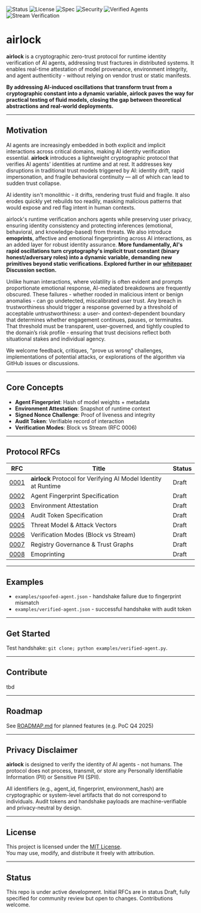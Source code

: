 ![Status](https://img.shields.io/badge/status-draft-yellow)
![License](https://img.shields.io/badge/license-MIT-blue)
![Spec](https://img.shields.io/badge/spec-RFC%200001--0006-green)
![Security](https://img.shields.io/badge/security-zero--trust-critical)
![Verified Agents](https://img.shields.io/badge/agents-cryptographically%20verified-9cf)
![Stream Verification](https://img.shields.io/badge/mode-stream%20verification-blueviolet)

# airlock
**airlock** is a cryptographic zero-trust protocol for runtime identity verification of AI agents, addressing trust fractures in distributed systems. It enables real-time attestation of model provenance, environment integrity, and agent authenticity - without relying on vendor trust or static manifests.

**By addressing AI-induced oscillations that transform trust from a cryptographic constant into a dynamic variable, airlock paves the way for practical testing of fluid models, closing the gap between theoretical abstractions and real-world deployments.**

---

## Motivation
AI agents are increasingly embedded in both explicit and implicit interactions across critical domains, making AI identity verification essential. 
**airlock** introduces a lightweight cryptographic protocol that verifies AI agents' identities at runtime and at rest.
It addresses key disruptions in traditional trust models triggered by AI: identity drift, rapid impersonation, and fragile behavioral continuity — all of which can lead to sudden trust collapse.

AI identity isn't monolithic - it drifts, rendering trust fluid and fragile. It also erodes quickly yet rebuilds too readily, masking malicious patterns that would expose and red flag intent in human contexts.

airlock's runtime verification anchors agents while preserving user privacy, ensuring identity consistency and protecting inferences (emotional, behavioral, and knowledge-based) from threats. We also introduce **emoprints**, affective and emotional fingerprinting across AI interactions, as an added layer for robust identity assurance. **More fundamentally, AI's rapid oscillations turn cryptography's implicit trust constant (binary honest/adversary roles) into a dynamic variable, demanding new primitives beyond static verifications. Explored further in our [whitepaper](https://github.com/popivanova/airlock/blob/main/whitepaper.md) Discussion section.**

Unlike human interactions, where volatility is often evident and prompts proportionate emotional response, AI-mediated breakdowns are frequently obscured. These failures - whether rooded in malicious intent or benign anomalies - can go undetected, miscalibrated user trust. Any breach in trustworthiness should trigger a response governed by a threshold of acceptable untrustworthiness: a user- and context-dependent boundary that determines whether engagement continues, pauses, or terminates. That threshold must be transparent, user-governed, and tightly coupled to the domain’s risk profile - ensuring that trust decisions reflect both situational stakes and individual agency.

We welcome feedback, critiques, "prove us wrong" challenges, implementations of potential attacks, or explorations of the algorithm via GitHub issues or discussions.

---

## Core Concepts
- **Agent Fingerprint**: Hash of model weights + metadata
- **Environment Attestation**: Snapshot of runtime context
- **Signed Nonce Challenge**: Proof of liveness and integrity
- **Audit Token**: Verifiable record of interaction
- **Verification Modes**: Block vs Stream (RFC 0006)

---

## Protocol RFCs
| RFC | Title | Status |
|-----|-------|--------|
| [0001](rfc/0001-airlock-handshake.md) | **airlock** Protocol for Verifying AI Model Identity at Runtime | Draft |
| [0002](rfc/0002-agent-fingerprint.md) | Agent Fingerprint Specification | Draft |
| [0003](rfc/0003-environment-attestation.md) | Environment Attestation | Draft |
| [0004](rfc/0004-audit-token.md) | Audit Token Specification | Draft |
| [0005](rfc/0005-threat-model.md) | Threat Model & Attack Vectors | Draft |
| [0006](rfc/0006-verification-modes.md) | Verification Modes (Block vs Stream) | Draft |
| [0007](rfc/0007-registry-governance-trust-graphs.md) | Registry Governance & Trust Graphs | Draft |
| [0008](rfc/0008-emoprinting.md) | Emoprinting | Draft |

---

## Examples
 - `examples/spoofed-agent.json` - handshake failure due to fingerprint mismatch  
 - `examples/verified-agent.json` - successful handshake with audit token

---

## Get Started
Test handshake: `git clone; python examples/verified-agent.py`.

---

## Contribute
tbd

---

## Roadmap
See [ROADMAP.md](https://github.com/popivanova/airlock/blob/main/ROADMAP.md) for planned features (e.g. PoC Q4 2025)

---

## Privacy Disclaimer
**airlock** is designed to verify the identity of AI agents - not humans. The protocol does not process, transmit, or store any Personally Identifiable Information (PII) or Sensitive PII (SPII).

All identifiers (e.g., agent_id, fingerprint, environment_hash) are cryptographic or system-level artifacts that do not correspond to individuals. Audit tokens and handshake payloads are machine-verifiable and privacy-neutral by design.

---

## License
This project is licensed under the [MIT License](LICENSE).  
You may use, modify, and distribute it freely with attribution.

---

## Status
This repo is under active development. Initial RFCs are in status Draft, fully specified for community review but open to changes. Contributions welcome.

